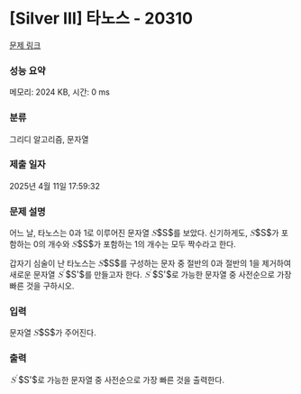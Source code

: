 # [Silver III] 타노스 - 20310 

[문제 링크](https://www.acmicpc.net/problem/20310) 

### 성능 요약

메모리: 2024 KB, 시간: 0 ms

### 분류

그리디 알고리즘, 문자열

### 제출 일자

2025년 4월 11일 17:59:32

### 문제 설명

<p>어느 날, 타노스는 0과 1로 이루어진 문자열 <mjx-container class="MathJax" jax="CHTML" style="font-size: 109%; position: relative;"><mjx-math class="MJX-TEX" aria-hidden="true"><mjx-mi class="mjx-i"><mjx-c class="mjx-c1D446 TEX-I"></mjx-c></mjx-mi></mjx-math><mjx-assistive-mml unselectable="on" display="inline"><math xmlns="http://www.w3.org/1998/Math/MathML"><mi>S</mi></math></mjx-assistive-mml><span aria-hidden="true" class="no-mathjax mjx-copytext">$S$</span></mjx-container>를 보았다. 신기하게도, <mjx-container class="MathJax" jax="CHTML" style="font-size: 109%; position: relative;"><mjx-math class="MJX-TEX" aria-hidden="true"><mjx-mi class="mjx-i"><mjx-c class="mjx-c1D446 TEX-I"></mjx-c></mjx-mi></mjx-math><mjx-assistive-mml unselectable="on" display="inline"><math xmlns="http://www.w3.org/1998/Math/MathML"><mi>S</mi></math></mjx-assistive-mml><span aria-hidden="true" class="no-mathjax mjx-copytext">$S$</span></mjx-container>가 포함하는 0의 개수와 <mjx-container class="MathJax" jax="CHTML" style="font-size: 109%; position: relative;"><mjx-math class="MJX-TEX" aria-hidden="true"><mjx-mi class="mjx-i"><mjx-c class="mjx-c1D446 TEX-I"></mjx-c></mjx-mi></mjx-math><mjx-assistive-mml unselectable="on" display="inline"><math xmlns="http://www.w3.org/1998/Math/MathML"><mi>S</mi></math></mjx-assistive-mml><span aria-hidden="true" class="no-mathjax mjx-copytext">$S$</span></mjx-container>가 포함하는 1의 개수는 모두 짝수라고 한다.</p>

<p>갑자기 심술이 난 타노스는 <mjx-container class="MathJax" jax="CHTML" style="font-size: 109%; position: relative;"><mjx-math class="MJX-TEX" aria-hidden="true"><mjx-mi class="mjx-i"><mjx-c class="mjx-c1D446 TEX-I"></mjx-c></mjx-mi></mjx-math><mjx-assistive-mml unselectable="on" display="inline"><math xmlns="http://www.w3.org/1998/Math/MathML"><mi>S</mi></math></mjx-assistive-mml><span aria-hidden="true" class="no-mathjax mjx-copytext">$S$</span></mjx-container>를 구성하는 문자 중 절반의 0과 절반의 1을 제거하여 새로운 문자열 <mjx-container class="MathJax" jax="CHTML" style="font-size: 109%; position: relative;"><mjx-math class="MJX-TEX" aria-hidden="true"><mjx-msup><mjx-mi class="mjx-i"><mjx-c class="mjx-c1D446 TEX-I"></mjx-c></mjx-mi><mjx-script style="vertical-align: 0.363em; margin-left: 0.052em;"><mjx-mo class="mjx-var" size="s"><mjx-c class="mjx-c2032"></mjx-c></mjx-mo></mjx-script></mjx-msup></mjx-math><mjx-assistive-mml unselectable="on" display="inline"><math xmlns="http://www.w3.org/1998/Math/MathML"><msup><mi>S</mi><mo data-mjx-alternate="1">′</mo></msup></math></mjx-assistive-mml><span aria-hidden="true" class="no-mathjax mjx-copytext">$S'$</span></mjx-container>를 만들고자 한다. <mjx-container class="MathJax" jax="CHTML" style="font-size: 109%; position: relative;"><mjx-math class="MJX-TEX" aria-hidden="true"><mjx-msup><mjx-mi class="mjx-i"><mjx-c class="mjx-c1D446 TEX-I"></mjx-c></mjx-mi><mjx-script style="vertical-align: 0.363em; margin-left: 0.052em;"><mjx-mo class="mjx-var" size="s"><mjx-c class="mjx-c2032"></mjx-c></mjx-mo></mjx-script></mjx-msup></mjx-math><mjx-assistive-mml unselectable="on" display="inline"><math xmlns="http://www.w3.org/1998/Math/MathML"><msup><mi>S</mi><mo data-mjx-alternate="1">′</mo></msup></math></mjx-assistive-mml><span aria-hidden="true" class="no-mathjax mjx-copytext">$S'$</span></mjx-container>로 가능한 문자열 중 사전순으로 가장 빠른 것을 구하시오.</p>

### 입력 

 <p>문자열 <mjx-container class="MathJax" jax="CHTML" style="font-size: 109%; position: relative;"><mjx-math class="MJX-TEX" aria-hidden="true"><mjx-mi class="mjx-i"><mjx-c class="mjx-c1D446 TEX-I"></mjx-c></mjx-mi></mjx-math><mjx-assistive-mml unselectable="on" display="inline"><math xmlns="http://www.w3.org/1998/Math/MathML"><mi>S</mi></math></mjx-assistive-mml><span aria-hidden="true" class="no-mathjax mjx-copytext">$S$</span></mjx-container>가 주어진다.</p>

### 출력 

 <p><mjx-container class="MathJax" jax="CHTML" style="font-size: 109%; position: relative;"> <mjx-math class="MJX-TEX" aria-hidden="true"><mjx-msup><mjx-mi class="mjx-i"><mjx-c class="mjx-c1D446 TEX-I"></mjx-c></mjx-mi><mjx-script style="vertical-align: 0.363em; margin-left: 0.052em;"><mjx-mo class="mjx-var" size="s"><mjx-c class="mjx-c2032"></mjx-c></mjx-mo></mjx-script></mjx-msup></mjx-math><mjx-assistive-mml unselectable="on" display="inline"><math xmlns="http://www.w3.org/1998/Math/MathML"><msup><mi>S</mi><mo data-mjx-alternate="1">′</mo></msup></math></mjx-assistive-mml><span aria-hidden="true" class="no-mathjax mjx-copytext">$S'$</span></mjx-container>로 가능한 문자열 중 사전순으로 가장 빠른 것을 출력한다.</p>

